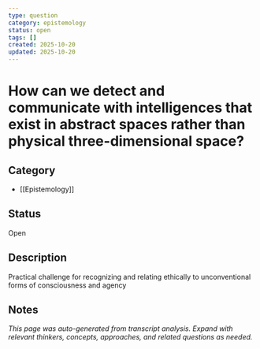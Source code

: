 ```yaml
---
type: question
category: epistemology
status: open
tags: []
created: 2025-10-20
updated: 2025-10-20
---
```


# How can we detect and communicate with intelligences that exist in abstract spaces rather than physical three-dimensional space?

## Category

- [[Epistemology]]

## Status

Open

## Description

Practical challenge for recognizing and relating ethically to unconventional forms of consciousness and agency

## Notes

*This page was auto-generated from transcript analysis. Expand with relevant thinkers, concepts, approaches, and related questions as needed.*
